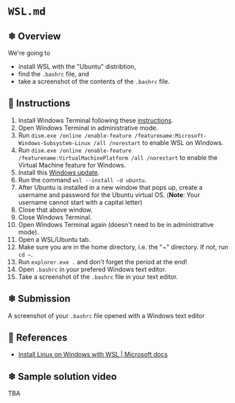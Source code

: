 # `WSL.md`

## ❄ Overview

We're going to

- install WSL with the "Ubuntu" distribtion,
- find the `.bashrc` file, and
- take a screenshot of the contents of the `.bashrc` file.

## 🌸 Instructions

1) Install Windows Terminal following these [instructions](https://github.com/Ai-Yukino/tts-ds-ai/blob/main/hello/windows-terminal.md).
2) Open Windows Terminal in administrative mode.
3) Run `dism.exe /online /enable-feature /featurename:Microsoft-Windows-Subsystem-Linux /all /norestart` to enable WSL on Windows.
4) Run `dism.exe /online /enable-feature /featurename:VirtualMachinePlatform /all /norestart` to enable the Virtual Machine feature for Windows.
5) Install this [Windows update](https://wslstorestorage.blob.core.windows.net/wslblob/wsl_update_x64.msi).
6) Run the command `wsl --install -d ubuntu`.
7) After Ubuntu is installed in a new window that pops up, create a username and password for the Ubuntu virtual OS. (**Note**: Your username cannot start with a capital letter)
8) Close that above window.
9) Close Windows Terminal.
10) Open Windows Terminal again (doesn't need to be in administrative mode).
11) Open a WSL/Ubuntu tab.
12) Make sure you are in the home directory, i.e. the "~" directory. If not, run `cd ~`.
13) Run `explorer.exe .` and don't forget the period at the end!
14) Open `.bashrc` in your prefered Windows text editor.
15) Take a screenshot of the `.bashrc` file in your text editor.

## ❄ Submission

A screenshot of your `.bashrc` file opened with a Windows text editor

## 🌸 References

- [Install Linux on Windows with WSL | Microsoft docs](https://docs.microsoft.com/en-us/windows/wsl/install)

## ❄ Sample solution video

TBA
